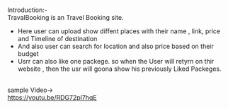 <br> Introduction:- <br/>
  TravalBooking is an Travel Booking site. 
- Here user can upload show diffent places with their name , link, price and Timeline of destination
- And also user can search for location and also price based on their budget
- Usrr can also like one packege. so when the User will retyrn on thir website , then the usr will goona show his previously Liked Packeges.

<br> sample Video-> <br/>
https://youtu.be/RDG72pl7hqE
